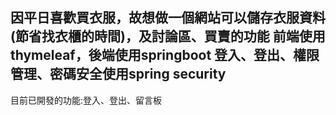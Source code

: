 因平日喜歡買衣服，故想做一個網站可以儲存衣服資料(節省找衣櫃的時間)，及討論區、買賣的功能
前端使用thymeleaf，後端使用springboot
登入、登出、權限管理、密碼安全使用spring security
---------------------------------------------------------------------------------------
目前已開發的功能:登入、登出、留言板
